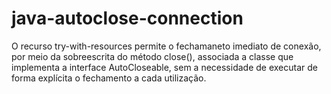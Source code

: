 # java-autoclose-connection

O recurso try-with-resources permite o fechamaneto imediato de conexão, por meio da sobreescrita do método close(), associada a classe que implementa a interface AutoCloseable, sem a necessidade de executar de forma explícita o fechamento a cada utilização.
